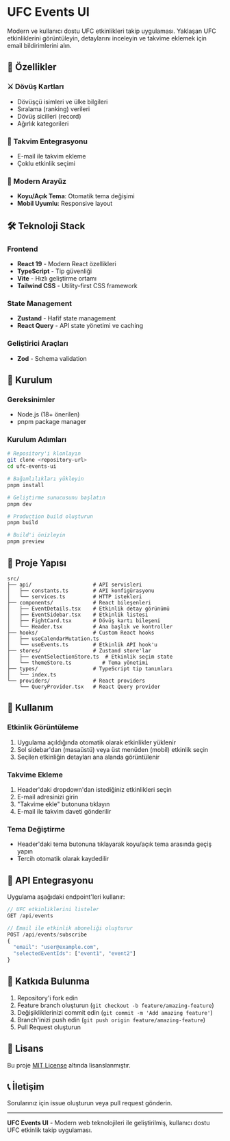 # UFC Events UI

Modern ve kullanıcı dostu UFC etkinlikleri takip uygulaması. Yaklaşan UFC etkinliklerini görüntüleyin, detaylarını inceleyin ve takvime eklemek için email bildirimlerini alın.

## 🥊 Özellikler

### ⚔️ Dövüş Kartları

- Dövüşçü isimleri ve ülke bilgileri
- Sıralama (ranking) verileri
- Dövüş sicilleri (record)
- Ağırlık kategorileri

### 📧 Takvim Entegrasyonu

- E-mail ile takvim ekleme
- Çoklu etkinlik seçimi

### 🎨 Modern Arayüz

- **Koyu/Açık Tema**: Otomatik tema değişimi
- **Mobil Uyumlu**: Responsive layout

## 🛠 Teknoloji Stack

### Frontend

- **React 19** - Modern React özellikleri
- **TypeScript** - Tip güvenliği
- **Vite** - Hızlı geliştirme ortamı
- **Tailwind CSS** - Utility-first CSS framework

### State Management

- **Zustand** - Hafif state management
- **React Query** - API state yönetimi ve caching

### Geliştirici Araçları

- **Zod** - Schema validation

## 🚀 Kurulum

### Gereksinimler

- Node.js (18+ önerilen)
- pnpm package manager

### Kurulum Adımları

```bash
# Repository'i klonlayın
git clone <repository-url>
cd ufc-events-ui

# Bağımlılıkları yükleyin
pnpm install

# Geliştirme sunucusunu başlatın
pnpm dev

# Production build oluşturun
pnpm build

# Build'i önizleyin
pnpm preview
```

## 📁 Proje Yapısı

```
src/
├── api/                    # API servisleri
│   ├── constants.ts        # API konfigürasyonu
│   └── services.ts         # HTTP istekleri
├── components/             # React bileşenleri
│   ├── EventDetails.tsx    # Etkinlik detay görünümü
│   ├── EventSidebar.tsx    # Etkinlik listesi
│   ├── FightCard.tsx       # Dövüş kartı bileşeni
│   └── Header.tsx          # Ana başlık ve kontroller
├── hooks/                  # Custom React hooks
│   ├── useCalendarMutation.ts
│   └── useEvents.ts        # Etkinlik API hook'u
├── stores/                 # Zustand store'lar
│   ├── eventSelectionStore.ts  # Etkinlik seçim state
│   └── themeStore.ts          # Tema yönetimi
├── types/                  # TypeScript tip tanımları
│   └── index.ts
└── providers/              # React providers
    └── QueryProvider.tsx   # React Query provider
```

## 🔧 Kullanım

### Etkinlik Görüntüleme

1. Uygulama açıldığında otomatik olarak etkinlikler yüklenir
2. Sol sidebar'dan (masaüstü) veya üst menüden (mobil) etkinlik seçin
3. Seçilen etkinliğin detayları ana alanda görüntülenir

### Takvime Ekleme

1. Header'daki dropdown'dan istediğiniz etkinlikleri seçin
2. E-mail adresinizi girin
3. "Takvime ekle" butonuna tıklayın
4. E-mail ile takvim daveti gönderilir

### Tema Değiştirme

- Header'daki tema butonuna tıklayarak koyu/açık tema arasında geçiş yapın
- Tercih otomatik olarak kaydedilir

## 🎯 API Entegrasyonu

Uygulama aşağıdaki endpoint'leri kullanır:

```typescript
// UFC etkinliklerini listeler
GET /api/events

// Email ile etkinlik aboneliği oluşturur
POST /api/events/subscribe
{
  "email": "user@example.com",
  "selectedEventIds": ["event1", "event2"]
}
```

## 🤝 Katkıda Bulunma

1. Repository'i fork edin
2. Feature branch oluşturun (`git checkout -b feature/amazing-feature`)
3. Değişikliklerinizi commit edin (`git commit -m 'Add amazing feature'`)
4. Branch'inizi push edin (`git push origin feature/amazing-feature`)
5. Pull Request oluşturun

## 📄 Lisans

Bu proje [MIT License](LICENSE) altında lisanslanmıştır.

## 📞 İletişim

Sorularınız için issue oluşturun veya pull request gönderin.

---

**UFC Events UI** - Modern web teknolojileri ile geliştirilmiş, kullanıcı dostu UFC etkinlik takip uygulaması.
